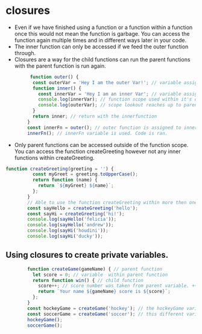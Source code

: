 # closures
- Even if we have finished using a function or a function within a function once this would not mean the function is garbage. You can access the function again multiple times and in different ways later in your code. 
- The inner function can only be accessed if we feed the outer function through.
- Closures are a way for the child functions can run the parent functions with the parent function is run again. 
```js
         function outer() {
          const outerVar = 'Hey I am the outer Var!'; // variable assigned
          function inner() {
            const innerVar = 'Hey I am an inner Var'; // variable assigned
            console.log(innerVar); // function scope used within it's own scope first for declared variable.
            console.log(outerVar); // scope lookout reaches up to parent function for declared variable.
          }
          return inner; // return with the innerfunction
        }
        const innerFn = outer(); // outer function is assigned to innerFn varible.
        innerFn(); // innerFn variable is used. Code is ran. 
```
- Only parent functions can be accessed outside of the function scope. You can access the function createGreeting however not any inner functions within createGreeting. 
```js
function createGreeting(greeting = '') {
          const myGreet = greeting.toUpperCase();
          return function (name) {
            return `${myGreet} ${name}`;
          };
        }
        // Able to use the function createGreeting within more then one variable. This function was used to capitalize the greetings.
        const sayHello = createGreeting('hello');
        const sayHi = createGreeting('hi!');
        console.log(sayHello('felicia'));
        console.log(sayHello('andrew'));
        console.log(sayHi('houdini'));
        console.log(sayHi('ducky'));
```
## Using closures to create private variables. 
```js
        function createGame(gameName) { // parent function
          let score = 0; // variable  within parent function
          return function win() { // child function
            score++; // score number was taken from parent variable. ++ means to add to the value number each time the variable is used. 
            return `Your name ${gameName} score is ${score}`;
          };
        }
        const hockeyGame = createGame('hockey'); // the hockeyGame variable was able to pull the parent and child variable. Return would be 'Your name hockey score is 1'
        const soccerGame = createGame('soccer'); // this different variable was able to use the createGame function
        hockeyGame(); 
        soccerGame();